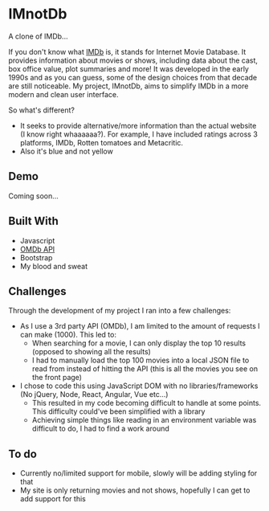# IMnotDb

A clone of IMDb...

If you don't know what [IMDb](https://www.imdb.com/) is, it stands for Internet Movie Database. It provides information about movies or shows, including data about the cast, box office value, plot summaries and more! It was developed in the early 1990s and as you can guess, some of the design choices from that decade are still noticeable. My project, IMnotDb, aims to simplify IMDb in a more modern and clean user interface.

So what's different?

* It seeks to provide alternative/more information than the actual website (I know right whaaaaaa?). For example, I have included ratings across 3 platforms, IMDb, Rotten tomatoes and Metacritic.
* Also it's blue and not yellow


## Demo

Coming soon...

## Built With
* Javascript
* [OMDb API](http://www.omdbapi.com/)
* Bootstrap
* My blood and sweat

## Challenges
Through the development of my project I ran into a few challenges:

* As I use a 3rd party API (OMDb), I am limited to the amount of requests I can make (1000). This led to:
    * When searching for a movie, I can only display the top 10 results (opposed to showing all the results)
    * I had to manually load the top 100 movies into a local JSON file to read from instead of hitting the API (this is all the movies you see on the front page)
* I chose to code this using JavaScript DOM with no libraries/frameworks (No jQuery, Node, React, Angular, Vue etc...)
    * This resulted in my code becoming difficult to handle at some points. This difficulty could've been simplified with a library
    * Achieving simple things like reading in an environment variable was difficult to do, I had to find a work around


## To do
* Currently no/limited support for mobile, slowly will be adding styling for that
* My site is only returning movies and not shows, hopefully I can get to add support for this

